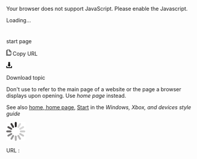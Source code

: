 Your browser does not support JavaScript. Please enable the Javascript.

Loading...

# 

start page

![Copy URL](media/start-page/Copy.png)
Copy URL

![Download](media/start-page/Download.png)

Download topic

Don't use to refer to the main page of a website or the page a browser displays upon opening. Use *home page* instead.

See also [home, home page](https://worldready.cloudapp.net/Styleguide/Read?id=2700&topicid=33965), [Start](https://worldready.cloudapp.net/Styleguide/Read?id=2547&topicid=16747) in the *Windows, Xbox, and devices style guide*

![In progress](media/start-page/activity-large.gif)

URL :

